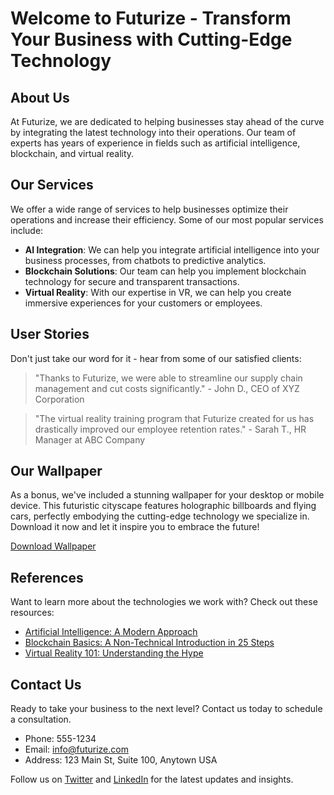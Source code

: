 <!--font:Inter-->

# Welcome to Futurize - Transform Your Business with Cutting-Edge Technology

## About Us

At Futurize, we are dedicated to helping businesses stay ahead of the curve by integrating the latest technology into their operations. Our team of experts has years of experience in fields such as artificial intelligence, blockchain, and virtual reality.

## Our Services

We offer a wide range of services to help businesses optimize their operations and increase their efficiency. Some of our most popular services include:

- **AI Integration**: We can help you integrate artificial intelligence into your business processes, from chatbots to predictive analytics.
- **Blockchain Solutions**: Our team can help you implement blockchain technology for secure and transparent transactions.
- **Virtual Reality**: With our expertise in VR, we can help you create immersive experiences for your customers or employees.

## User Stories

Don't just take our word for it - hear from some of our satisfied clients:

> "Thanks to Futurize, we were able to streamline our supply chain management and cut costs significantly." - John D., CEO of XYZ Corporation

> "The virtual reality training program that Futurize created for us has drastically improved our employee retention rates." - Sarah T., HR Manager at ABC Company

## Our Wallpaper

As a bonus, we've included a stunning wallpaper for your desktop or mobile device. This futuristic cityscape features holographic billboards and flying cars, perfectly embodying the cutting-edge technology we specialize in. Download it now and let it inspire you to embrace the future!

[Download Wallpaper](#)

## References

Want to learn more about the technologies we work with? Check out these resources:

- [Artificial Intelligence: A Modern Approach](#)
- [Blockchain Basics: A Non-Technical Introduction in 25 Steps](#)
- [Virtual Reality 101: Understanding the Hype](#)

## Contact Us

Ready to take your business to the next level? Contact us today to schedule a consultation.

- Phone: 555-1234
- Email: info@futurize.com
- Address: 123 Main St, Suite 100, Anytown USA

Follow us on [Twitter](#) and [LinkedIn](#) for the latest updates and insights.

<!--

Write me content for website with wallpaper which alt text is:

"A futuristic cityscape with holographic billboards and flying cars"

The name/title of the page should not be 1:1 copy of the alt text but rather a real content of the website which is using this wallpaper.

- Use markdown format 
- Start with heading
- Heading should be short and concise
- The content should look like a real website 
- The website should not be about the wallpaper, wallpaper is just a related background
- Heading should be contain work "wallpaper" or "background"
- Include real sections like references, contact, user stories, etc. use things relevant to the page purpose.
- Feel free to use structure like headings, bullets, numbering, blockquotes, paragraphs, horizontal lines, etc.
- You can use formatting like bold or _italic_
- You can include UTF-8 emojis
- Links should be only #hash anchors (and you can refer to the document itself)
- Do not include images


---


# Welcome to Futurize - Transform Your Business with Cutting-Edge Technology

## About Us

At Futurize, we are dedicated to helping businesses stay ahead of the curve by integrating the latest technology into their operations. Our team of experts has years of experience in fields such as artificial intelligence, blockchain, and virtual reality.

## Our Services

We offer a wide range of services to help businesses optimize their operations and increase their efficiency. Some of our most popular services include:

- **AI Integration**: We can help you integrate artificial intelligence into your business processes, from chatbots to predictive analytics.
- **Blockchain Solutions**: Our team can help you implement blockchain technology for secure and transparent transactions.
- **Virtual Reality**: With our expertise in VR, we can help you create immersive experiences for your customers or employees.

## User Stories

Don't just take our word for it - hear from some of our satisfied clients:

> "Thanks to Futurize, we were able to streamline our supply chain management and cut costs significantly." - John D., CEO of XYZ Corporation

> "The virtual reality training program that Futurize created for us has drastically improved our employee retention rates." - Sarah T., HR Manager at ABC Company

## Our Wallpaper

As a bonus, we've included a stunning wallpaper for your desktop or mobile device. This futuristic cityscape features holographic billboards and flying cars, perfectly embodying the cutting-edge technology we specialize in. Download it now and let it inspire you to embrace the future!

[Download Wallpaper](#)

## References

Want to learn more about the technologies we work with? Check out these resources:

- [Artificial Intelligence: A Modern Approach](#)
- [Blockchain Basics: A Non-Technical Introduction in 25 Steps](#)
- [Virtual Reality 101: Understanding the Hype](#)

## Contact Us

Ready to take your business to the next level? Contact us today to schedule a consultation.

- Phone: 555-1234
- Email: info@futurize.com
- Address: 123 Main St, Suite 100, Anytown USA

Follow us on [Twitter](#) and [LinkedIn](#) for the latest updates and insights.


---


Write me a Google font which is best fitting for the website.

Pick from the list:
- Montserrat
- Raleway
- Orbitron
- IBM Plex Sans
- Poppins
- Open Sans
- Cabin
- Cinzel
- Lobster
- Creepster
- Cinzel Decorative
- Barlow Condensed
- Playfair Display
- Roboto
- Exo 2
- Cormorant Garamond
- Futura
- Inter
- Dancing Script
- Great Vibes
- Lato
- Alegreya


Write just the font name nothing else.


---


Inter

-->
